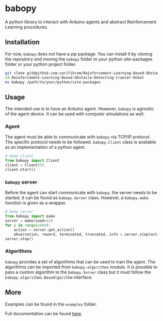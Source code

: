 # babopy
A python library to interact with Arduino agents and abstract Reinforcement Learning procedures.

## Installation
For now, `babopy` does not have a pip package. You can install it by cloning the repository and moving the `babopy` folder to your python site-packages folder or your python project folder.

```bash
git clone git@github.com:zarifikram/Reinforcement-Learning-Based-Obstacle-Detecting-Crawler-Robot.git
cd Reinforcement-Learning-Based-Obstacle-Detecting-Crawler-Robot
mv babopy /path/to/your/python/site-packages
```

## Usage
The intended use is to have an Arduino agent. However, `babopy` is agnostic of the agent device. It can be used with computer simulations as well.

### Agent
The agent must be able to communicate with `babopy` via TCP/IP protocol. The specific protocol needs to be followed. `babopy.Client` class is available as an implementation of a python agent.

```python
# Demo client
from babopy import Client
client = Client(5)
client.start()
```

### `babopy` server
Before the agent can start communicate with `babopy`, the server needs to be started. It can be found as `babopy.Server` class. However, a `babopy.make` function is given as a wrapper.

```python
# Demo server
from babopy import make
server = make(seed=42)
for i in range(1000):
    action = server.get_action()
    observation, reward, terminated, truncated, info = server.step(action)
server.stop()
```

### Algorithms
`babopy` provides a set of algorithms that can be used to train the agent. The algorithms can be imported from `babopy.algorithms` module. It is possible to pass a custom algorithm to the `babopy.Server` class but it must follow the `babopy.algorithms.BaseAlgorithm` interface.

## More
Examples can be found in the `examples` folder.

Full documentation can be found [here](https://zarifikram.github.io/Reinforcement-Learning-Based-Obstacle-Detecting-Crawler-Robot/babopy/docs/index.html).